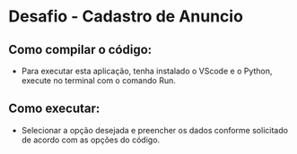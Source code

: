 # Desafio - Cadastro de Anuncio

## Como compilar o código:
- Para executar esta aplicação, tenha instalado o VScode e o Python, execute no terminal com o comando Run.

## Como executar:
- Selecionar a opção desejada e preencher os dados conforme solicitado de acordo com as opções do código.

